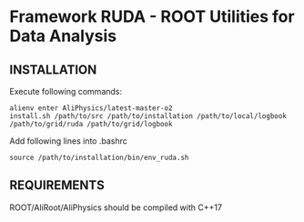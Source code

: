 Framework RUDA - ROOT Utilities for Data Analysis
====================

INSTALLATION
------------

Execute following commands:
```
alienv enter AliPhysics/latest-master-o2
install.sh /path/to/src /path/to/installation /path/to/local/logbook /path/to/grid/ruda /path/to/grid/logbook
```

Add following lines into .bashrc
```
source /path/to/installation/bin/env_ruda.sh
```



REQUIREMENTS
------------
ROOT/AliRoot/AliPhysics should be compiled with C++17


